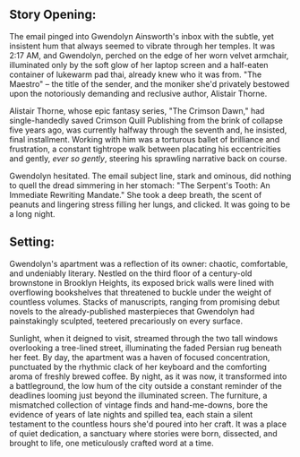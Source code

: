 ## Story Opening:

The email pinged into Gwendolyn Ainsworth's inbox with the subtle, yet insistent hum that always seemed to vibrate through her temples. It was 2:17 AM, and Gwendolyn, perched on the edge of her worn velvet armchair, illuminated only by the soft glow of her laptop screen and a half-eaten container of lukewarm pad thai, already knew who it was from. "The Maestro" – the title of the sender, and the moniker she'd privately bestowed upon the notoriously demanding and reclusive author, Alistair Thorne.

Alistair Thorne, whose epic fantasy series, "The Crimson Dawn," had single-handedly saved Crimson Quill Publishing from the brink of collapse five years ago, was currently halfway through the seventh and, he insisted, final installment. Working with him was a torturous ballet of brilliance and frustration, a constant tightrope walk between placating his eccentricities and gently, *ever so gently*, steering his sprawling narrative back on course.

Gwendolyn hesitated. The email subject line, stark and ominous, did nothing to quell the dread simmering in her stomach: "The Serpent's Tooth: An Immediate Rewriting Mandate." She took a deep breath, the scent of peanuts and lingering stress filling her lungs, and clicked. It was going to be a long night.

## Setting:

Gwendolyn's apartment was a reflection of its owner: chaotic, comfortable, and undeniably literary. Nestled on the third floor of a century-old brownstone in Brooklyn Heights, its exposed brick walls were lined with overflowing bookshelves that threatened to buckle under the weight of countless volumes. Stacks of manuscripts, ranging from promising debut novels to the already-published masterpieces that Gwendolyn had painstakingly sculpted, teetered precariously on every surface.

Sunlight, when it deigned to visit, streamed through the two tall windows overlooking a tree-lined street, illuminating the faded Persian rug beneath her feet. By day, the apartment was a haven of focused concentration, punctuated by the rhythmic clack of her keyboard and the comforting aroma of freshly brewed coffee. By night, as it was now, it transformed into a battleground, the low hum of the city outside a constant reminder of the deadlines looming just beyond the illuminated screen. The furniture, a mismatched collection of vintage finds and hand-me-downs, bore the evidence of years of late nights and spilled tea, each stain a silent testament to the countless hours she'd poured into her craft. It was a place of quiet dedication, a sanctuary where stories were born, dissected, and brought to life, one meticulously crafted word at a time.
